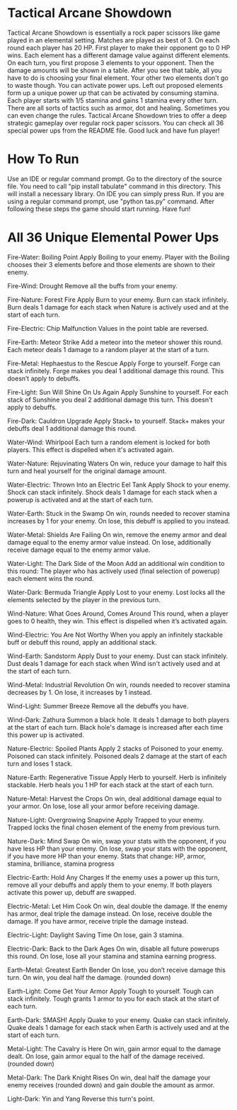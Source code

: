 # Tactical Arcane Showdown
Tactical Arcane Showdown is essentially a rock paper scissors like game played in an elemental setting.
Matches are played as best of 3.
On each round each player has 20 HP.
First player to make their opponent go to 0 HP wins.
Each element has a different damage value against different elements.
On each turn, you first propose 3 elements to your opponent.
Then the damage amounts will be shown in a table.
After you see that table, all you have to do is choosing your final element.
Your other two elements don't go to waste though. You can activate power ups.
Left out proposed elements form up a unique power up that can be activated by consuming stamina.
Each player starts with 1/5 stamina and gains 1 stamina every other turn.
There are all sorts of tactics such as armor, dot and healing. Sometimes you can even change the rules.
Tactical Arcane Showdown tries to offer a deep strategic gameplay over regular rock paper scissors.
You can check all 36 special power ups from the README file.
Good luck and have fun player!

# How To Run
Use an IDE or regular command prompt.
Go to the directory of the source file.
You need to call "pip install tabulate" command in this directory. This will install a necessary library.
On IDE you can simply press Run. If you are using a regular command prompt, use "python tas.py" command.
After following these steps the game should start running. Have fun!

 # All 36 Unique Elemental Power Ups
 Fire-Water: Boiling Point
 Apply Boiling to your enemy. Player with the Boiling chooses their 3 elements before and those elements are shown to their enemy.

 Fire-Wind: Drought
 Remove all the buffs from your enemy.

 Fire-Nature: Forest Fire
 Apply Burn to your enemy. Burn can stack infinitely. Burn deals 1 damage for each stack when Nature is actively used and at the start of each turn.

 Fire-Electric: Chip Malfunction
 Values in the point table are reversed.

 Fire-Earth: Meteor Strike
 Add a meteor into the meteor shower this round. Each meteor deals 1 damage to a random player at the start of a turn.

 Fire-Metal: Hephaestus to the Rescue
 Apply Forge to yourself. Forge can stack infinitely. Forge makes you deal 1 additional damage this round. This doesn’t apply to debuffs.

 Fire-Light: Sun Will Shine On Us Again
 Apply Sunshine to yourself. For each stack of Sunshine you deal 2 additional damage this turn. This doesn't apply to debuffs.

 Fire-Dark: Cauldron Upgrade
 Apply Stack+ to yourself. Stack+ makes your debuffs deal 1 additional damage this round.

 Water-Wind: Whirlpool
 Each turn a random element is locked for both players. This effect is dispelled when it's activated again.

 Water-Nature: Rejuvinating Waters
 On win, reduce your damage to half this turn and heal yourself for the original damage amount.

 Water-Electric: Thrown Into an Electric Eel Tank
 Apply Shock to your enemy. Shock can stack infinitely. Shock deals 1 damage for each stack when a powerup is activated and at the start of each turn.

 Water-Earth: Stuck in the Swamp
 On win, rounds needed to recover stamina increases by 1 for your enemy.
 On lose, this debuff is applied to you instead.

 Water-Metal: Shields Are Failing
 On win, remove the enemy armor and deal damage equal to the enemy armor value instead.
 On lose, additionally receive damage equal to the enemy armor value.

 Water-Light: The Dark Side of the Moon
 Add an additional win condition to this round: The player who has actively used (final selection of powerup) each element wins the round.

 Water-Dark: Bermuda Triangle
 Apply Lost to your enemy. Lost locks all the elements selected by the player in the previous turn.

 Wind-Nature: What Goes Around, Comes Around
 This round, when a player goes to 0 health, they win. This effect is dispelled when it’s activated again.

 Wind-Electric: You Are Not Worthy
 When you apply an infinitely stackable buff or debuff this round, apply an additional stack.

 Wind-Earth: Sandstorm
 Apply Dust to your enemy. Dust can stack infinitely. Dust deals 1 damage for each stack when Wind isn't actively used and at the start of each turn.

 Wind-Metal: Industrial Revolution
 On win, rounds needed to recover stamina decreases by 1.
 On lose, it increases by 1 instead.

 Wind-Light: Summer Breeze
 Remove all the debuffs you have.

 Wind-Dark: Zathura
 Summon a black hole. It deals 1 damage to both players at the start of each turn. Black hole's damage is increased after each time this power up is activated.

 Nature-Electric: Spoiled Plants
 Apply 2 stacks of Poisoned to your enemy. Poisoned can stack infinitely. Poisoned deals 2 damage at the start of each turn and loses 1 stack.

 Nature-Earth: Regenerative Tissue
 Apply Herb to yourself. Herb is infinitely stackable. Herb heals you 1 HP for each stack at the start of each turn.

 Nature-Metal: Harvest the Crops
 On win, deal additional damage equal to your armor.
 On lose, lose all your armor before receiving damage.

 Nature-Light: Overgrowing Snapvine
 Apply Trapped to your enemy. Trapped locks the final chosen element of the enemy from previous turn.

 Nature-Dark: Mind Swap
 On win, swap your stats with the opponent, if you have less HP than your enemy.
 On lose, swap your stats with the opponent, if you have more HP than your enemy.
 Stats that change: HP, armor, stamina, brilliance, stamina progress

 Electric-Earth: Hold Any Charges
 If the enemy uses a power up this turn, remove all your debuffs and apply them to your enemy.
 If both players activate this power up, debuff are swapped.

 Electric-Metal: Let Him Cook
 On win, deal double the damage. If the enemy has armor, deal triple the damage instead.
 On lose, receive double the damage. If you have armor, receive triple the damage instead.

 Electric-Light: Daylight Saving Time
 On lose, gain 3 stamina.

 Electric-Dark: Back to the Dark Ages
 On win, disable all future powerups this round.
 On lose, lose all your stamina and stamina earning progress.

 Earth-Metal: Greatest Earth Bender
 On lose, you don’t receive damage this turn.
 On win, you deal half the damage. (rounded down)

 Earth-Light: Come Get Your Armor
 Apply Tough to yourself. Tough can stack infinitely. Tough grants 1 armor to you for each stack at the start of each turn. 

 Earth-Dark: SMASH!
 Apply Quake to your enemy. Quake can stack infinitely. Quake deals 1 damage for each stack when Earth is actively used and at the start of each turn.

 Metal-Light: The Cavalry is Here
 On win, gain armor equal to the damage dealt.
 On lose, gain armor equal to the half of the damage received. (rounded down)

 Metal-Dark: The Dark Knight Rises
 On win, deal half the damage your enemy receives (rounded down) and gain double the amount as armor.
 
 Light-Dark: Yin and Yang
 Reverse this turn's point.
 
